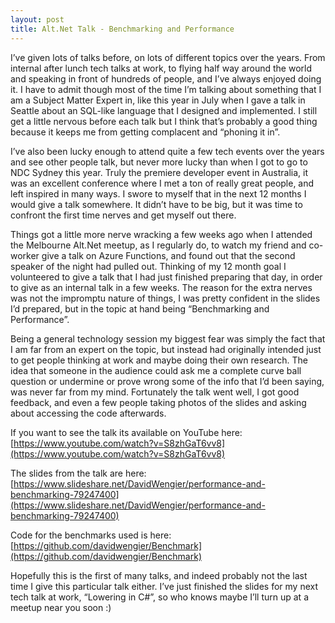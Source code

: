 ```yaml
---
layout: post
title: Alt.Net Talk - Benchmarking and Performance
---
```


I’ve given lots of talks before, on lots of different topics over the years. From internal after lunch tech talks at work, to flying half way around the world and speaking in front of hundreds of people, and I’ve always enjoyed doing it. I have to admit though most of the time I’m talking about something that I am a Subject Matter Expert in, like this year in July when I gave a talk in Seattle about an SQL-like language that I designed and implemented. I still get a little nervous before each talk but I think that’s probably a good thing because it keeps me from getting complacent and “phoning it in”.

I’ve also been lucky enough to attend quite a few tech events over the years and see other people talk, but never more lucky than when I got to go to NDC Sydney this year. Truly the premiere developer event in Australia, it was an excellent conference where I met a ton of really great people, and left inspired in many ways. I swore to myself that in the next 12 months I would give a talk somewhere. It didn’t have to be big, but it was time to confront the first time nerves and get myself out there.

Things got a little more nerve wracking a few weeks ago when I attended the Melbourne Alt.Net meetup, as I regularly do, to watch my friend and co-worker give a talk on Azure Functions, and found out that the second speaker of the night had pulled out. Thinking of my 12 month goal I volunteered to give a talk that I had just finished preparing that day, in order to give as an internal talk in a few weeks. The reason for the extra nerves was not the impromptu nature of things, I was pretty confident in the slides I’d prepared, but in the topic at hand being “Benchmarking and Performance”.

Being a general technology session my biggest fear was simply the fact that I am far from an expert on the topic, but instead had originally intended just to get people thinking at work and maybe doing their own research. The idea that someone in the audience could ask me a complete curve ball question or undermine or prove wrong some of the info that I’d been saying, was never far from my mind. Fortunately the talk went well, I got good feedback, and even a few people taking photos of the slides and asking about accessing the code afterwards.

If you want to see the talk its available on YouTube here: [https://www.youtube.com/watch?v=S8zhGaT6vv8](https://www.youtube.com/watch?v=S8zhGaT6vv8)

The slides from the talk are here: [https://www.slideshare.net/DavidWengier/performance-and-benchmarking-79247400](https://www.slideshare.net/DavidWengier/performance-and-benchmarking-79247400)

Code for the benchmarks used is here: [https://github.com/davidwengier/Benchmark](https://github.com/davidwengier/Benchmark)

Hopefully this is the first of many talks, and indeed probably not the last time I give this particular talk either. I’ve just finished the slides for my next tech talk at work, “Lowering in C#”, so who knows maybe I’ll turn up at a meetup near you soon :)